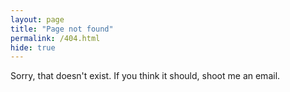 ```yaml
---
layout: page
title: "Page not found"
permalink: /404.html
hide: true
---
```

Sorry, that doesn't exist. If you think it should, shoot me an email.
